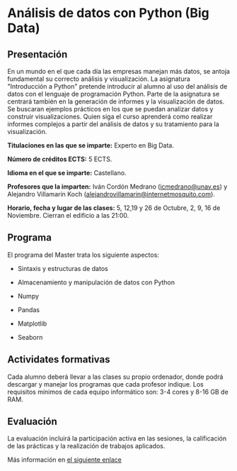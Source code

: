 # Análisis de datos con Python (Big Data)

## Presentación

En un mundo en el que cada día las empresas manejan más datos, se antoja fundamental su correcto análisis y visualización. La asignatura "Introducción a Python" pretende introducir al alumno al uso del análisis de datos con el lenguaje de programación Python. Parte de la asignatura se centrará también en la generación de informes y la visualización de datos.  Se buscaran ejemplos prácticos en los que se puedan analizar datos y construir visualizaciones. Quien siga el curso aprenderá como realizar informes complejos a partir del análisis de datos y su tratamiento para la visualización.

**Titulaciones en las que se imparte:** Experto en Big Data.

**Número de créditos ECTS:**  5 ECTS.

**Idioma en el que se imparte:** Castellano.

**Profesores que la imparten:**  Iván Cordón Medrano (icmedrano@unav.es)  y  Alejandro Villamarín Koch (alejandrovillamarin@internetmosquito.com).

**Horario, fecha y lugar de las clases:**  5, 12,19 y 26 de Octubre, 2, 9, 16 de Noviembre. Cierran el edificio a las 21:00.

## Programa

El programa del Master trata los siguiente aspectos:

* Sintaxis y estructuras de datos

* Almacenamiento y manipulación de datos con Python

* Numpy

* Pandas

* Matplotlib

* Seaborn

## Actividates formativas

Cada alumno deberá llevar a las clases su propio ordenador, donde podrá descargar y manejar los programas que cada profesor indique. 
Los requisitos mínimos de cada equipo informático son: 3-4 cores y 8-16 GB de RAM.

## Evaluación

La evaluación incluirá la participación activa en las sesiones, la calificación de las prácticas y la realización de trabajos aplicados.


Más información en [el siguiente enlace](https://aula-virtual.unav.edu/webapps/blackboard/execute/content/blankPage?cmd=view&content_id=_695466_1&course_id=_16538_1])

